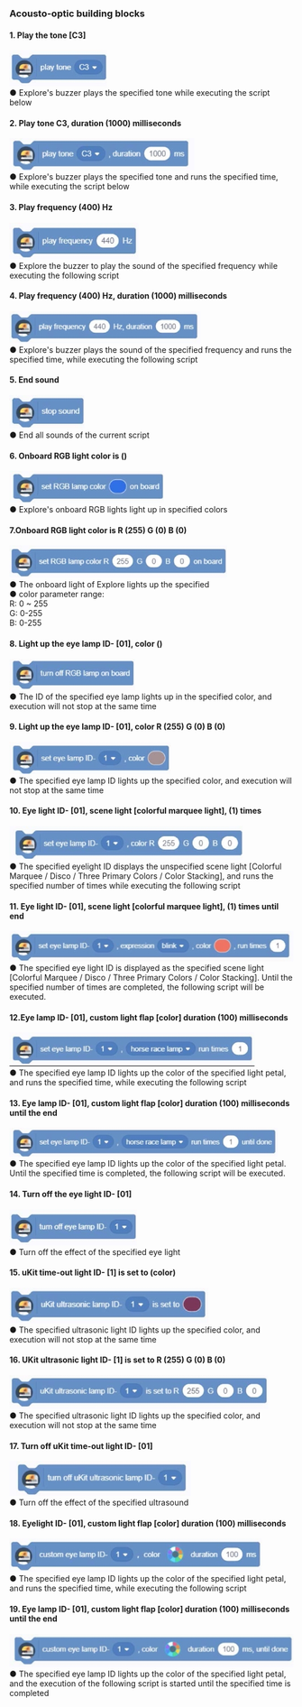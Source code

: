 
###  Acousto-optic building blocks

#### 1.	Play the tone [C3]
![](../../assets/images/course-en/course4/course4-2/001.jpeg)  
●   Explore's buzzer plays the specified tone while executing the script below

#### 2.	Play tone C3, duration (1000) milliseconds
![](../../assets/images/course-en/course4/course4-2/002.jpeg)  
●   Explore's buzzer plays the specified tone and runs the specified time, while executing the script below

#### 3.	Play frequency (400) Hz
![](../../assets/images/course-en/course4/course4-2/003.jpeg)  
●   Explore the buzzer to play the sound of the specified frequency while executing the following script

#### 4.	Play frequency (400) Hz, duration (1000) milliseconds
![](../../assets/images/course-en/course4/course4-2/004.jpeg)  
●   Explore's buzzer plays the sound of the specified frequency and runs the specified time, while executing the following script


#### 5.	End sound
![](../../assets/images/course-en/course4/course4-2/005.jpeg)  
●   End all sounds of the current script

#### 6.	Onboard RGB light color is ()
![](../../assets/images/course-en/course4/course4-2/006.jpeg)  
●   Explore's onboard RGB lights light up in specified colors

#### 7.Onboard RGB light color is R (255) G (0) B (0)
![](../../assets/images/course-en/course4/course4-2/007.jpeg)  
●   The onboard light of Explore lights up the specified   
●   color parameter range:  
    R: 0 ~ 255  
    G: 0-255  
    B: 0-255  


#### 8.	Light up the eye lamp ID- [01], color ()
![](../../assets/images/course-en/course4/course4-2/008.jpeg)  
●   The ID of the specified eye lamp lights up in the specified color, and execution will not stop at the same time

#### 9.	Light up the eye lamp ID- [01], color R (255) G (0) B (0)
![](../../assets/images/course-en/course4/course4-2/009.jpeg)  
●   The specified eye lamp ID lights up the specified color, and execution will not stop at the same time

#### 10. Eye light ID- [01], scene light [colorful marquee light], (1) times
![](../../assets/images/course-en/course4/course4-2/010.jpeg)  
●   The specified eyelight ID displays the unspecified scene light [Colorful Marquee / Disco / Three Primary Colors / Color Stacking], and runs the specified number of times while executing the following script

#### 11. Eye light ID- [01], scene light [colorful marquee light], (1) times until end 
![](../../assets/images/course-en/course4/course4-2/011.jpeg)  
●   The specified eye light ID is displayed as the specified scene light [Colorful Marquee / Disco / Three Primary Colors / Color Stacking]. Until the specified number of times are completed, the following script will be executed.

#### 12.Eye lamp ID- [01], custom light flap [color] duration (100) milliseconds
![](../../assets/images/course-en/course4/course4-2/012.jpeg)  
●   The specified eye lamp ID lights up the color of the specified light petal, and runs the specified time, while executing the following script

#### 13. Eye lamp ID- [01], custom light flap [color] duration (100) milliseconds until the end
![](../../assets/images/course-en/course4/course4-2/013.jpeg)  
●   The specified eye lamp ID lights up the color of the specified light petal. Until the specified time is completed, the following script will be executed.

#### 14. Turn off the eye light ID- [01]
![](../../assets/images/course-en/course4/course4-2/014.jpeg)  
●   Turn off the effect of the specified eye light

#### 15. uKit time-out light ID- [1] is set to (color)
![](../../assets/images/course-en/course4/course4-2/015.jpeg)  
●   The specified ultrasonic light ID lights up the specified color, and execution will not stop at the same time

#### 16. UKit ultrasonic light ID- [1] is set to R (255) G (0) B (0)
![](../../assets/images/course-en/course4/course4-2/016.jpeg)  
●   The specified ultrasonic light ID lights up the specified color, and execution will not stop at the same time

#### 17. Turn off uKit time-out light ID- [01]
![](../../assets/images/course-en/course4/course4-2/017.jpeg)  
●   Turn off the effect of the specified ultrasound

#### 18. Eyelight ID- [01], custom light flap [color] duration (100) milliseconds
![](../../assets/images/course-en/course4/course4-2/018.jpeg)  
●   The specified eye lamp ID lights up the color of the specified light petal, and runs the specified time, while executing the following script

#### 19. Eye lamp ID- [01], custom light flap [color] duration (100) milliseconds until the end
![](../../assets/images/course-en/course4/course4-2/019.jpeg)  
●   The specified eye lamp ID lights up the color of the specified light petal, and the execution of the following script is started until the specified time is completed
